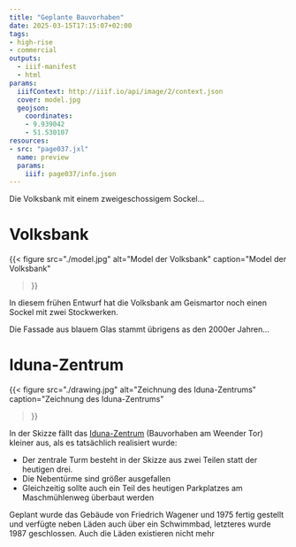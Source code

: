 ```yaml
---
title: "Geplante Bauvorhaben"
date: 2025-03-15T17:15:07+02:00
tags:
- high-rise
- commercial
outputs:
  - iiif-manifest
  - html
params:
  iiifContext: http://iiif.io/api/image/2/context.json
  cover: model.jpg
  geojson:
    coordinates:
    - 9.939042
    - 51.530107
resources:
- src: "page037.jxl"
  name: preview
  params:
    iiif: page037/info.json
---
```

Die Volksbank mit einem zweigeschossigem Sockel...
<!--more-->

# Volksbank

{{< figure
  src="./model.jpg"
  alt="Model der Volksbank"
  caption="Model der Volksbank"
>}}

In diesem frühen Entwurf hat die Volksbank am Geismartor noch einen Sockel mit zwei Stockwerken.

Die Fassade aus blauem Glas stammt übrigens as den 2000er Jahren...

# Iduna-Zentrum

{{< figure
  src="./drawing.jpg"
  alt="Zeichnung des Iduna-Zentrums"
  caption="Zeichnung des Iduna-Zentrums"
>}}

In der Skizze fällt das [Iduna-Zentrum](https://de.wikipedia.org/wiki/Iduna-Zentrum_(G%C3%B6ttingen)) (Bauvorhaben am Weender Tor) kleiner aus, als es tatsächlich realisiert wurde:
* Der zentrale Turm besteht in der Skizze aus zwei Teilen statt der heutigen drei.
* Die Nebentürme sind größer ausgefallen
* Gleichzeitig sollte auch ein Teil des heutigen Parkplatzes am Maschmühlenweg überbaut werden

Geplant wurde das Gebäude von Friedrich Wagener und  1975 fertig gestellt und verfügte neben Läden auch über ein Schwimmbad, letzteres wurde 1987 geschlossen. Auch die Läden existieren nicht mehr
